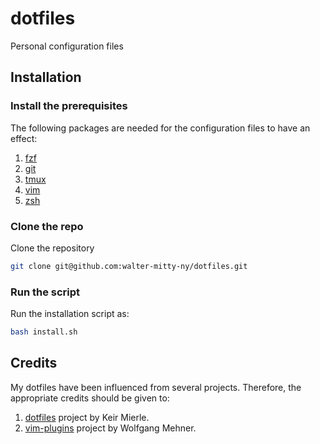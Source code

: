 # dotfiles

Personal configuration files

## Installation

### Install the prerequisites

The following packages are needed for the configuration files to have an effect:

1. [fzf](https://github.com/junegunn/fzf)
2. [git](https://git-scm.com/)
3. [tmux](https://github.com/tmux/tmux/wiki)
4. [vim](https://www.vim.org/) 
5. [zsh](https://sourceforge.net/projects/zsh/)

### Clone the repo

Clone the repository

```bash
git clone git@github.com:walter-mitty-ny/dotfiles.git
```

### Run the script

Run the installation script as:

```bash
bash install.sh
```

## Credits

My dotfiles have been influenced from several projects.
Therefore, the appropriate credits should be given to:

1. [dotfiles](https://github.com/keir/dotfiles/tree/master) project by Keir Mierle. 
2. [vim-plugins](https://github.com/WolfgangMehner/vim-plugins) project by Wolfgang Mehner.
